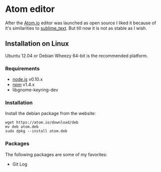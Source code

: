 Atom editor
=================================================

After the [Atom.io](https://atom.io) editor was launched as open source I liked
it because of it's similarities to [sublime_text](sublime.md). But till now
it is not as stable as I wish.


Installation on Linux
-------------------------------------------------

Ubuntu 12.04 or Debian Wheezy 64-bit is the recommended platform.

### Requirements

  * [node.js](http://nodejs.org/download/) v0.10.x
  * [npm](http://www.npmjs.org/) v1.4.x
  * libgnome-keyring-dev

### Installation

Install the debian package from the website:

    wget https://atom.io/download/deb
    mv deb atom.deb
    sudo dpkg --install atom.deb

### Packages

The following packages are some of my favorites:

- Git Log
